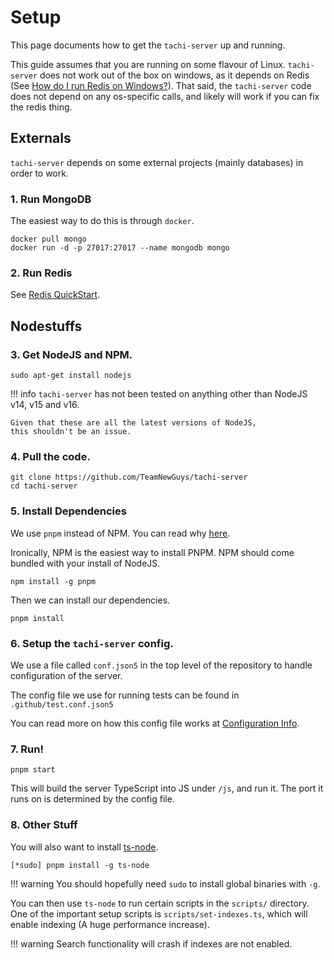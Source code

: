 # Setup

This page documents how to get the `tachi-server` up and running.

This guide assumes that you are running on some
flavour of Linux.
`tachi-server` does not work out of the box on windows, as it depends on Redis (See [How do I run Redis on Windows?](https://stackoverflow.com/questions/6476945/how-do-i-run-redis-on-windows)). That said, the `tachi-server` code does not depend on any os-specific calls, and likely will work if you can fix the redis thing.

## Externals

`tachi-server` depends on some external projects (mainly databases) in order to work.

### 1. Run MongoDB

The easiest way to do this is through `docker`.

```
docker pull mongo
docker run -d -p 27017:27017 --name mongodb mongo
```

### 2. Run Redis

See [Redis QuickStart](https://redis.io/topics/quickstart).

## Nodestuffs

### 3. Get NodeJS and NPM.

```
sudo apt-get install nodejs
```

!!! info
	`tachi-server` has not been tested on anything other than NodeJS v14, v15 and v16.

	Given that these are all the latest versions of NodeJS,
	this shouldn't be an issue.

### 4. Pull the code.

```
git clone https://github.com/TeamNewGuys/tachi-server
cd tachi-server
```

### 5. Install Dependencies

We use `pnpm` instead of NPM. You can read why [here](../infrastructure/toolchain.md).

Ironically, NPM is the easiest way to install PNPM.
NPM should come bundled with your install of NodeJS.

```
npm install -g pnpm
```

Then we can install our dependencies.

```
pnpm install
```

### 6. Setup the `tachi-server` config.

We use a file called `conf.json5` in the top level
of the repository to handle configuration of the
server.

The config file we use for running tests can be found in `.github/test.conf.json5`

You can read more on how this config file works at [Configuration Info](./config.md).


### 7. Run!

```
pnpm start
```

This will build the server TypeScript into JS under `/js`,
and run it. The port it runs on is determined by the config
file.

### 8. Other Stuff

You will also want to install [ts-node](https://github.com/TypeStrong/ts-node).
```
[*sudo] pnpm install -g ts-node
```

!!! warning
	You should hopefully need `sudo` to install global binaries with `-g`.

You can then use `ts-node` to run certain scripts in the `scripts/` directory. One of the important
setup scripts is `scripts/set-indexes.ts`, which will enable indexing (A huge performance increase).

!!! warning
	Search functionality will crash if indexes are not enabled.
